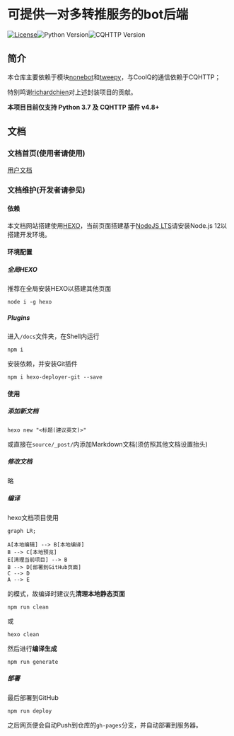 # 可提供一对多转推服务的bot后端
[![License](https://img.shields.io/github/license/richardchien/nonebot.svg)](LICENSE)![Python Version](https://img.shields.io/badge/python-3.7+-blue.svg)![CQHTTP Version](https://img.shields.io/badge/cqhttp-4.8+-black.svg)

## 简介

本仓库主要依赖于模块[nonebot](https://github.com/nonebot/nonebot)和[tweepy](https://github.com/tweepy/tweepy)，与CoolQ的通信依赖于CQHTTP；

特别鸣谢[richardchien](https://github.com/richardchien)对上述封装项目的贡献。

**本项目目前仅支持 Python 3.7 及 CQHTTP 插件 v4.8+**



## 文档

### 文档首页(使用者请使用)

[用户文档](https://chenxuan353.github.io/tweetToQQbot/)

### 文档维护(开发者请参见)

#### 依赖

本文档网站搭建使用[HEXO](https://hexo.io/)，当前页面搭建基于[NodeJS LTS](https://nodejs.org/en/download/)请安装Node.js 12以搭建开发环境。

#### 环境配置

##### 全局HEXO

推荐在全局安装HEXO以搭建其他页面

```
node i -g hexo
```

##### Plugins

进入`/docs`文件夹，在Shell内运行

```shell
npm i
```

安装依赖，并安装Git插件

```shell
npm i hexo-deployer-git --save
```

#### 使用

##### 添加新文档

```Shell
hexo new "<标题(建议英文)>"
```

或直接在`source/_post/`内添加Markdown文档(须仿照其他文档设置抬头)

##### 修改文档

略

##### 编译

hexo文档项目使用

```mermaid
graph LR;

A[本地编辑] --> B[本地编译]
B --> C[本地预览]
E[清理当前项目] --> B
B --> D[部署到GitHub页面]
C --> D
A --> E

```

的模式，故编译时建议先**清理本地静态页面**

```shell
npm run clean
```

或

```shell
hexo clean
```

然后进行**编译生成**

```shell
npm run generate
```

##### 部署

最后部署到GitHub

```shell
npm run deploy
```

之后网页便会自动Push到仓库的`gh-pages`分支，并自动部署到服务器。

